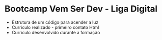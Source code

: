 # Bootcamp Vem Ser Dev - Liga Digital

* Estrutura de um código para acender a luz
* Currículo realizado -  primeiro contato Html
* Currículo desenvolvido durante a formação 